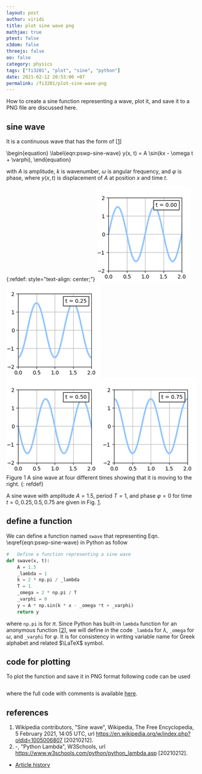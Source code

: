 ```yaml
---
layout: post
author: viridi
title: plot sine wave png
mathjax: true
ptext: false
x3dom: false
threejs: false
oo: false
category: physics
tags: ["fi3201", "plot", "sine", "python"]
date: 2021-02-12 20:53:00 +07
permalink: /fi3201/plot-sine-wave-png
---
```

How to create a sine function representing a wave, plot it, and save it to a PNG file are discussed here.


## sine wave
It is a continuous wave that has the form of [[1](#ref1)]

\begin{equation}
\label{eqn:pswp-sine-wave}
y(x, t) = A \sin(kx - \omega t + \varphi),
\end{equation}

with $A$ is amplitude, $k$ is wavenumber, $\omega$ is angular frequency, and $\varphi$ is phase, where $y(x, t)$ is displacement of $A$ at position $x$ and time $t$. 

{:refdef: style="text-align: center;"}
![..](/assets/img/code/py/wave/sine-t-0.00.png)
![..](/assets/img/code/py/wave/sine-t-0.25.png) \
![..](/assets/img/code/py/wave/sine-t-0.50.png)
![..](/assets/img/code/py/wave/sine-t-0.75.png)
<br />
Figure <a name="fig:pswp-sine-wave">1</a> A sine wave at four different times showing that it is moving to the right.
{: refdef}

A sine wave with amplitude $A = 1.5$, period $T = 1$, and phase $\varphi = 0$ for time $t = 0, 0.25, 0.5, 0.75$ are given in Fig. <a href="#fig:pswp-sine-wave">1</a>.


## define a function
We can define a function named `swave` that representing Eqn. \eqref{eqn:pswp-sine-wave} in Python as follow

```python
#	Define a function representing a sine wave
def swave(x, t):
	A = 1.5
	_lambda = 1
	k = 2 * np.pi / _lambda
	T = 1
	_omega = 2 * np.pi / T
	_varphi = 0
	y = A * np.sin(k * x - _omega *t + _varphi)
	return y
```

where `np.pi` is for $\pi$. Since Python has built-in `lambda` function for an anonymous function [[2](#ref2)], we will define in the code `_lambda` for $\lambda$, `_omega` for $\omega$, and `_varphi` for $\varphi$. It is for consistency in writing variable name for Greek alphabet and related $\LaTeX$ symbol.


## code for plotting
To plot the function and save it in PNG format following code can be used

```python
```

where the full code with comments is available [here](https://github.com/butiran/butiran.github.io/blob/master/src/py/fi3201/vis-anim/plot-sine-wave.py).


## references
1. <a name="ref1"></a>Wikipedia contributors, "Sine wave", Wikipedia, The Free Encyclopedia, 5 February 2021, 14:05 UTC, url <https://en.wikipedia.org/w/index.php?oldid=1005006807> [20210212].
2. -, "Python Lambda", W3Schools, url https://www.w3schools.com/python/python_lambda.asp [20210212].


+ [Article history](https://github.com/butiran/butiran.github.io/commits/master/_posts/fi3201/2021-02-12-plot-sine-wave-png.md)
